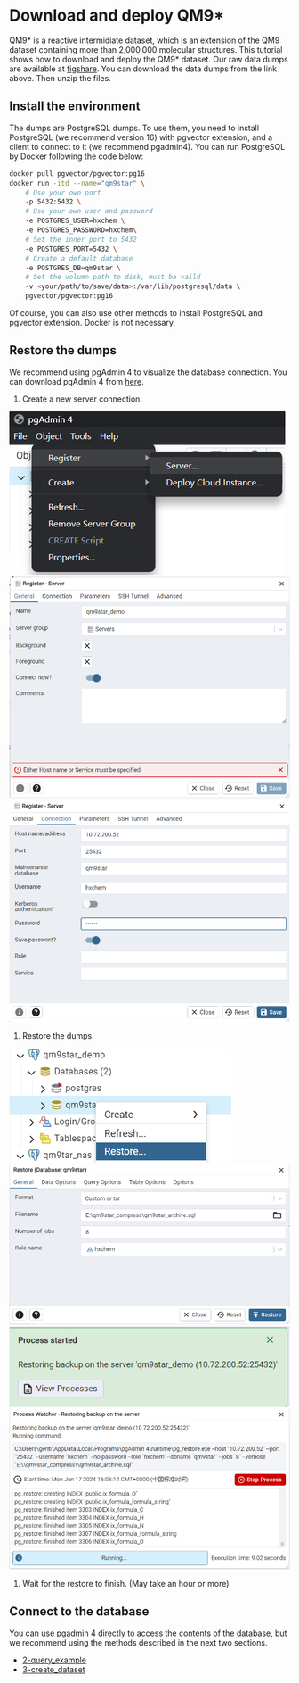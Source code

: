 <!--
 * @Author: TMJ
 * @Date: 2024-04-29 16:14:07
 * @LastEditors: TMJ
 * @LastEditTime: 2024-06-17 16:14:40
 * @Description: 请填写简介
-->
# Download and deploy QM9*

QM9* is a reactive intermidiate dataset, which is an extension of the QM9 dataset containing more than 2,000,000 molecular structures. This tutorial shows how to download and deploy the QM9* dataset. Our raw data dumps are available at [figshare](https://figshare.com/s/0197719193f72e70b31a). You can download the data dumps from the link above. Then unzip the files.

## Install the environment

The dumps are PostgreSQL dumps. To use them, you need to install PostgreSQL (we recommend version 16) with pgvector extension, and a client to connect to it (we recommend pgadmin4). You can run PostgreSQL by Docker following the code below:

```bash
docker pull pgvector/pgvector:pg16
docker run -itd --name="qm9star" \ 
    # Use your own port
    -p 5432:5432 \ 
    # Use your own user and password
    -e POSTGRES_USER=hxchem \ 
    -e POSTGRES_PASSWORD=hxchem\ 
    # Set the inner port to 5432
    -e POSTGRES_PORT=5432 \ 
    # Create a default database
    -e POSTGRES_DB=qm9star \ 
    # Set the volumn path to disk, must be vaild
    -v <your/path/to/save/data>:/var/lib/postgresql/data \ 
    pgvector/pgvector:pg16
```

Of course, you can also use other methods to install PostgreSQL and pgvector extension. Docker is not necessary.

## Restore the dumps

We recommend using pgAdmin 4 to visualize the database connection. You can download pgAdmin 4 from [here](https://www.pgadmin.org/download/).

1. Create a new server connection.
   
![img1](image/1-download_and_deploy_qm9star/PixPin_2024-06-17_15-54-46.png)
![img1](image/1-download_and_deploy_qm9star/PixPin_2024-06-17_15-57-58.png)
![img1](image/1-download_and_deploy_qm9star/PixPin_2024-06-17_16-00-17.png)
1. Restore the dumps.
   
![img1](image/1-download_and_deploy_qm9star/PixPin_2024-06-17_16-00-48.png)
![img1](image/1-download_and_deploy_qm9star/PixPin_2024-06-17_16-01-14.png)
![img1](image/1-download_and_deploy_qm9star/PixPin_2024-06-17_16-01-27.png)
![img1](image/1-download_and_deploy_qm9star/PixPin_2024-06-17_16-03-27.png)

1. Wait for the restore to finish. (May take an hour or more)
  
## Connect to the database

You can use pgadmin 4 directly to access the contents of the database, but we recommend using the methods described in the next two sections.

- [2-query_example](https://github.com/gentle1999/qm9star_query/blob/main/tutorial/2-query_example.ipynb)
- [3-create_dataset](https://github.com/gentle1999/qm9star_query/blob/main/tutorial/3-create_dataset.ipynb)